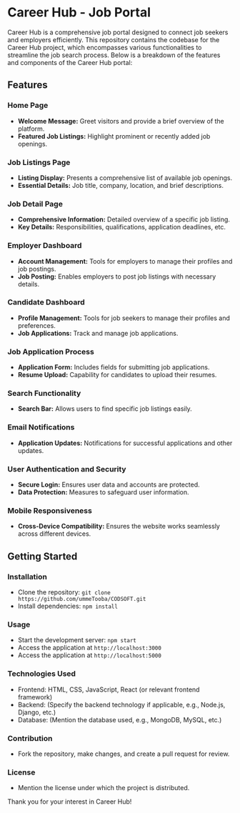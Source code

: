 # Career Hub - Job Portal

Career Hub is a comprehensive job portal designed to connect job seekers and employers efficiently. This repository contains the codebase for the Career Hub project, which encompasses various functionalities to streamline the job search process. Below is a breakdown of the features and components of the Career Hub portal:

## Features

### Home Page
- **Welcome Message:** Greet visitors and provide a brief overview of the platform.
- **Featured Job Listings:** Highlight prominent or recently added job openings.

### Job Listings Page
- **Listing Display:** Presents a comprehensive list of available job openings.
- **Essential Details:** Job title, company, location, and brief descriptions.

### Job Detail Page
- **Comprehensive Information:** Detailed overview of a specific job listing.
- **Key Details:** Responsibilities, qualifications, application deadlines, etc.

### Employer Dashboard
- **Account Management:** Tools for employers to manage their profiles and job postings.
- **Job Posting:** Enables employers to post job listings with necessary details.

### Candidate Dashboard
- **Profile Management:** Tools for job seekers to manage their profiles and preferences.
- **Job Applications:** Track and manage job applications.

### Job Application Process
- **Application Form:** Includes fields for submitting job applications.
- **Resume Upload:** Capability for candidates to upload their resumes.

### Search Functionality
- **Search Bar:** Allows users to find specific job listings easily.

### Email Notifications
- **Application Updates:** Notifications for successful applications and other updates.

### User Authentication and Security
- **Secure Login:** Ensures user data and accounts are protected.
- **Data Protection:** Measures to safeguard user information.

### Mobile Responsiveness
- **Cross-Device Compatibility:** Ensures the website works seamlessly across different devices.

## Getting Started

### Installation
- Clone the repository: `git clone https://github.com/ummeTooba/CODSOFT.git`
- Install dependencies: `npm install`

### Usage
- Start the development server: `npm start`
- Access the application at `http://localhost:3000`
- Access the application at `http://localhost:5000`

### Technologies Used
- Frontend: HTML, CSS, JavaScript, React (or relevant frontend framework)
- Backend: (Specify the backend technology if applicable, e.g., Node.js, Django, etc.)
- Database: (Mention the database used, e.g., MongoDB, MySQL, etc.)

### Contribution
- Fork the repository, make changes, and create a pull request for review.

### License
- Mention the license under which the project is distributed.

Thank you for your interest in Career Hub!